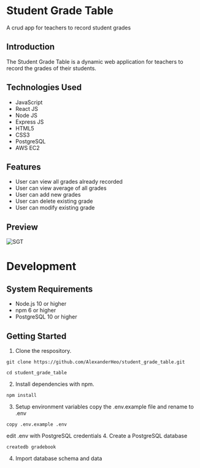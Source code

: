 # Student Grade Table

A crud app for teachers to record student grades

## Introduction

The Student Grade Table is a dynamic web application for teachers to record the grades of their students.

## Technologies Used

- JavaScript
- React JS
- Node JS
- Express JS
- HTML5
- CSS3
- PostgreSQL
- AWS EC2

## Features

- User can view all grades already recorded
- User can view average of all grades
- User can add new grades
- User can delete existing grade
- User can modify existing grade

## Preview

![SGT](sgt-react.gif)

# Development

## System Requirements

- Node.js 10 or higher
- npm 6 or higher
- PostgreSQL 10 or higher

## Getting Started

1. Clone the respository.

```
git clone https://github.com/AlexanderHeo/student_grade_table.git
```

```
cd student_grade_table
```

2. Install dependencies with npm.

```
npm install
```

3. Setup environment variables
   copy the .env.example file and rename to .env

```
copy .env.example .env
```

edit .env with PostgreSQL credentials 4. Create a PostgreSQL database

```
createdb gradebook
```

4. Import database schema and data
